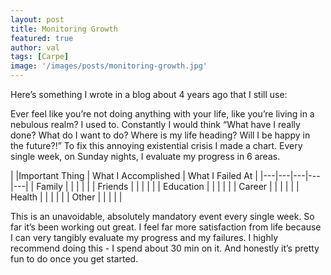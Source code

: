 ```yaml
---
layout: post
title: Monitoring Growth
featured: true
author: val
tags: [Carpe]
image: '/images/posts/monitoring-growth.jpg'
---
```


Here’s something I wrote in a blog about 4 years ago that I still use:

Ever feel like you’re not doing anything with your life, like you’re living in a nebulous realm? I used to. Constantly I would think “What have I really done? What do I want to do? Where is my life heading? Will I be happy in the future?!”
To fix this annoying existential crisis I made a chart.
Every single week, on Sunday nights, I evaluate my progress in 6 areas.

|   |Important Thing | What I Accomplished  | What I Failed At  |
|---|---|---|---|---|
|  Family |   |   |   |   |
|  Friends |   |   |   |   |
|  Education |   |   |   |   |
|  Career |   |   |   |   |
|  Health |   |   |   |   |
|  Other |   |   |   |   |

This is an unavoidable, absolutely mandatory event every single week.
So far it’s been working out great. I feel far more satisfaction from life because I can very tangibly evaluate my progress and my failures.
I highly recommend doing this - I spend about 30 min on it. And honestly it’s pretty fun to do once you get started.
